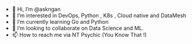 - 👋 Hi, I’m @askngan
- 👀 I’m interested in DevOps, Python , K8s , Cloud native and DataMesh
- 🌱 I’m currently learning Go and Python
- 💞️ I’m looking to collaborate on Data Science and ML.
- 📫 How to reach me via NT Psychic (You Know That !)

<!---
askngan/askngan is a ✨ special ✨ repository because its `README.md` (this file) appears on your GitHub profile.
You can click the Preview link to take a look at your changes.
--->
